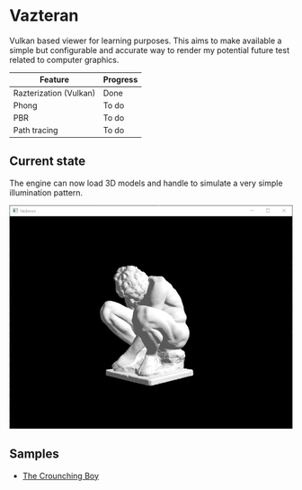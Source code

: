 # Vazteran

Vulkan based viewer for learning purposes. This aims to make available a simple but configurable and accurate way 
to render my potential future test related to computer graphics. 

| Feature                                                         | Progress  |
|-----------------------------------------------------------------|-----------|
| Razterization (Vulkan)                                          | Done      |
| Phong                                                           | To do     |
| PBR                                                             | To do     |
| Path tracing                                                    | To do     |

## Current state

The engine can now load 3D models and handle to simulate a very simple illumination pattern.

![](./readmefiles/Vazteran-prephong.png)

## Samples 

- [The Crounching Boy](https://www.myminifactory.com/object/3d-print-the-crouching-boy-104413)